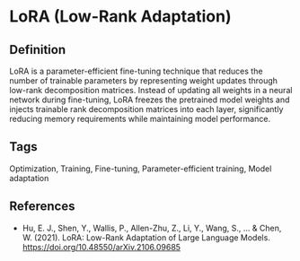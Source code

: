 # LoRA (Low-Rank Adaptation)

## Definition
LoRA is a parameter-efficient fine-tuning technique that reduces the number of trainable parameters by representing weight updates through low-rank decomposition matrices. Instead of updating all weights in a neural network during fine-tuning, LoRA freezes the pretrained model weights and injects trainable rank decomposition matrices into each layer, significantly reducing memory requirements while maintaining model performance.

## Tags
Optimization, Training, Fine-tuning, Parameter-efficient training, Model adaptation

## References
- Hu, E. J., Shen, Y., Wallis, P., Allen-Zhu, Z., Li, Y., Wang, S., ... & Chen, W. (2021). LoRA: Low-Rank Adaptation of Large Language Models. https://doi.org/10.48550/arXiv.2106.09685